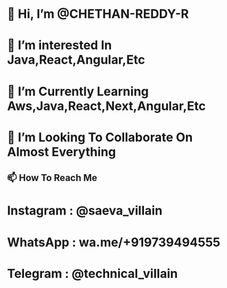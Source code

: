  <h1>👋 Hi, I’m @CHETHAN-REDDY-R</h1>
 <h1>👀 I’m interested In Java,React,Angular,Etc</h1>
 <h1>🌱 I’m Currently Learning Aws,Java,React,Next,Angular,Etc</h1>
 <h1>💞️ I’m Looking To Collaborate On Almost Everything</h1>
 <h2>📫 How To Reach Me</h2> <h1>Instagram : @saeva_villain</h1> <h1>WhatsApp : wa.me/+919739494555</h1> <h1>Telegram : @technical_villain</h1>

<!---
CHETHAN-REDDY-R/CHETHAN-REDDY-R is a ✨ special ✨ repository because its `README.md` (this file) appears on your GitHub profile.
You can click the Preview link to take a look at your changes.
--->
